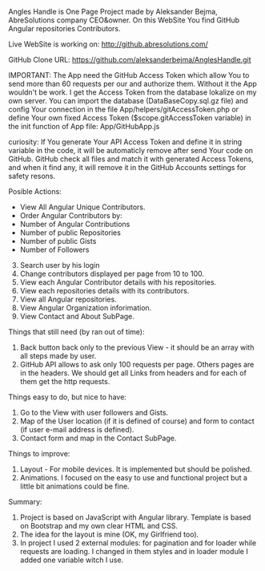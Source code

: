 Angles Handle is One Page Project made by Aleksander Bejma, AbreSolutions company CEO&owner.
On this WebSite You find GitHub Angular repositories Contributors.

Live WebSite is working on: http://github.abresolutions.com/

GitHub Clone URL: https://github.com/aleksanderbejma/AnglesHandle.git

IMPORTANT:
The App need the GitHub Access Token which allow You to send more than 60 requests per our and authorize them.
Without it the App wouldn't be work. I get the Access Token from the database lokalize on my own server. You can import the database (DataBaseCopy.sql.gz file) and config Your connection in the file App/helpers/gitAccessToken.php or define Your own fixed Access Token ($scope.gitAccessToken variable) in the init function of App file: App/GitHubApp.js

curiosity:
If You generate Your API Access Token and define it in string variable in the code, it will be automaticly remove after send Your code on GitHub.
GitHub check all files and match it with generated Access Tokens, and when it find any, it will remove it in the GitHub Accounts settings for safety resons.

Posible Actions:
- View All Angular Unique Contributors.
- Order Angular Contributors by:
- Number of Angular Contributions
- Number of public Repositories
- Number of public Gists
- Number of Followers
3. Search user by his login
4. Change contributors displayed per page from 10 to 100.
5. View each Angular Contributor details with his repositories.
6. View each repositories details with its contributors.
7. View all Angular repositories.
8. View Angular Organization inforimation.
9. View Contact and About SubPage.

Things that still need (by ran out of time):
1. Back button back only to the previous View - it should be an array with all steps made by user.
2. GitHub API allows to ask only 100 requests per page. Others pages are in the headers. We should get all Links from headers and for each of them get the http requests.

Things easy to do, but nice to have:
1. Go to the View with user followers and Gists.
2. Map of the User location (if it is defined of course) and form to contact (if user e-mail address is defined).
3. Contact form and map in the Contact SubPage.

Things to improve:
1. Layout - For mobile devices. It is implemented but should be polished.
2. Animations. I focused on the easy to use and functional project but a little bit animations could be fine.

Summary:
1. Project is based on JavaScript with Angular library. Template is based on Bootstrap and my own clear HTML and CSS.
2. The idea for the layout is mine (OK, my Girlfriend too).
3. In project I used 2 external modules: for pagination and for loader while requests are loading. I changed in them styles and in loader module I added one variable witch I use.
